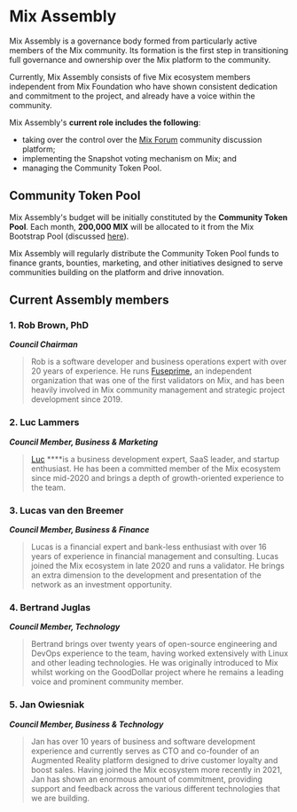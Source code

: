 # Mix Assembly

Mix Assembly is a governance body formed from particularly active members of the Mix community. Its formation is the first step in transitioning full governance and ownership over the Mix platform to the community.  

Currently, Mix Assembly consists of five Mix ecosystem members independent from Mix Foundation who have shown consistent dedication and commitment to the project, and already have a voice within the community.

Mix Assembly's **current role includes the following**: 

* taking over the control over the [Mix Forum](https://forum.miexs.com/) community discussion platform;
* implementing the Snapshot voting mechanism on Mix; and
* managing the Community Token Pool.

## Community Token Pool

Mix Assembly's budget will be initially constituted by the **Community Token Pool**. Each month, **200,000 MIX** will be allocated to it from the Mix Bootstrap Pool \(discussed [here](https://docs.miexs.com/general/fuse-token/fuse-supply-and-current-distribution)\).

Mix Assembly will regularly distribute the Community Token Pool funds to finance grants, bounties, marketing, and other initiatives designed to serve communities building on the platform and drive innovation.  

## Current Assembly members

### **1. Rob Brown, PhD** <a id="b624"></a>

_**Council Chairman**_

> Rob is a software developer and business operations expert with over 20 years of experience. He runs [Fuseprime](https://fuseprime.com/)**,** an independent organization that was one of the first validators on Mix, and has been heavily involved in Mix community management and strategic project development since 2019.

### **2. Luc Lammers** <a id="1b91"></a>

_**Council Member, Business & Marketing**_

> [Luc](https://www.luclammers.com/) ****is a business development expert, SaaS leader, and startup enthusiast. He has been a committed member of the Mix ecosystem since mid-2020 and brings a depth of growth-oriented experience to the team.

### **3. Lucas van den Breemer** <a id="2105"></a>

_**Council Member, Business & Finance**_

> Lucas is a financial expert and bank-less enthusiast with over 16 years of experience in financial management and consulting. Lucas joined the Mix ecosystem in late 2020 and runs a validator. He brings an extra dimension to the development and presentation of the network as an investment opportunity.

### **4. Bertrand Juglas** <a id="41a8"></a>

_**Council Member, Technology**_

> Bertrand brings over twenty years of open-source engineering and DevOps experience to the team, having worked extensively with Linux and other leading technologies. He was originally introduced to Mix whilst working on the GoodDollar project where he remains a leading voice and prominent community member.

### **5. Jan Owiesniak** <a id="bce2"></a>

_**Council Member, Business & Technology**_

> Jan has over 10 years of business and software development experience and currently serves as CTO and co-founder of an Augmented Reality platform designed to drive customer loyalty and boost sales. Having joined the Mix ecosystem more recently in 2021, Jan has shown an enormous amount of commitment, providing support and feedback across the various different technologies that we are building.

